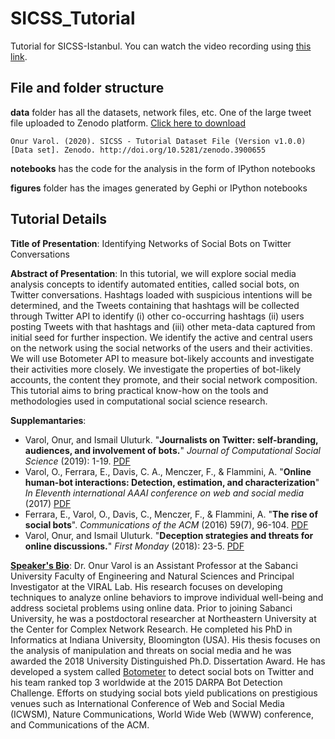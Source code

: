 # SICSS_Tutorial

Tutorial for SICSS-Istanbul. You can watch the video recording using [this link](https://www.youtube.com/watch?v=7mlVxf6VIVY).

## File and folder structure

__data__ folder has all the datasets, network files, etc. One of the large tweet file uploaded to Zenodo platform. [Click here to download](http://doi.org/10.5281/zenodo.3900655) 

```
Onur Varol. (2020). SICSS - Tutorial Dataset File (Version v1.0.0) [Data set]. Zenodo. http://doi.org/10.5281/zenodo.3900655
```

__notebooks__ has the code for the analysis in the form of IPython notebooks

__figures__ folder has the images generated by Gephi or IPython notebooks


## Tutorial Details

__Title of Presentation__: Identifying Networks of Social Bots on Twitter Conversations

__Abstract of Presentation__: In this tutorial, we will explore social media analysis concepts to identify automated entities, called social bots, on Twitter conversations. Hashtags loaded with suspicious intentions will be determined, and the Tweets containing that hashtags will be collected through Twitter API to identify (i) other co-occurring hashtags (ii) users posting Tweets with that hashtags and (iii) other meta-data captured from initial seed for further inspection. We identify the active and central users on the network using the social networks of the users and their activities. We will use Botometer API to measure bot-likely accounts and investigate their activities more closely. We investigate the properties of bot-likely accounts, the content they promote, and their social network composition. This tutorial aims to bring practical know-how on the tools and methodologies used in computational social science research.

__Supplemantaries__:

- Varol, Onur, and Ismail Uluturk. "__Journalists on Twitter: self-branding, audiences, and involvement of bots.__" *Journal of Computational Social Science* (2019): 1-19. [PDF](http://www.onurvarol.com/apps/publications/files/2019-journalism-bots.pdf)
- Varol, O., Ferrara, E., Davis, C. A., Menczer, F., & Flammini, A. "__Online human-bot interactions: Detection, estimation, and characterization__" *In Eleventh international AAAI conference on web and social media* (2017) [PDF](https://aaai.org/ocs/index.php/ICWSM/ICWSM17/paper/view/15587/14817)
- Ferrara, E., Varol, O., Davis, C., Menczer, F., & Flammini, A. "__The rise of social bots__". *Communications of the ACM* (2016) 59(7), 96-104. [PDF](https://arxiv.org/pdf/1407.5225.pdf)
- Varol, Onur, and Ismail Uluturk. "__Deception strategies and threats for online discussions.__" *First Monday* (2018): 23-5. [PDF](http://www.onurvarol.com/apps/publications/files/2018-fm.pdf)


[__Speaker's Bio__](http://www.onurvarol.com/bio.html): Dr. Onur Varol is an Assistant Professor at the Sabanci University Faculty of Engineering and Natural Sciences and Principal Investigator at the VIRAL Lab. His research focuses on developing techniques to analyze online behaviors to improve individual well-being and address societal problems using online data.
Prior to joining Sabanci University, he was a postdoctoral researcher at Northeastern University at the Center for Complex Network Research. He completed his PhD in Informatics at Indiana University, Bloomington (USA). His thesis focuses on the analysis of manipulation and threats on social media and he was awarded the 2018 University Distinguished Ph.D. Dissertation Award. He has developed a system called [Botometer](https://botometer.iuni.iu.edu/) to detect social bots on Twitter and his team ranked top 3 worldwide at the 2015 DARPA Bot Detection Challenge. Efforts on studying social bots yield publications on prestigious venues such as International Conference of Web and Social Media (ICWSM), Nature Communications, World Wide Web (WWW) conference, and Communications of the ACM.

